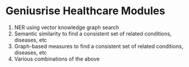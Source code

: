 # Geniusrise Healthcare Modules

1. NER using vector knowledge graph search
2. Semantic similarity to find a consistent set of related conditions, diseases, etc
3. Graph-based measures to find a consistent set of related conditions, diseases, etc
4. Various combinations of the above
